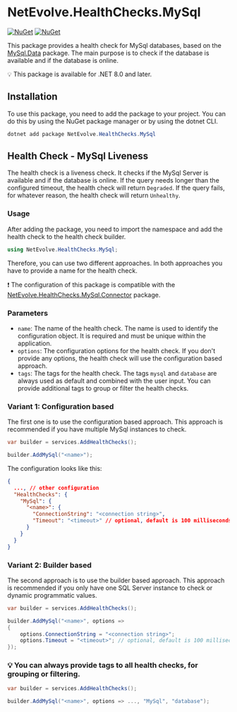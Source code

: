 # NetEvolve.HealthChecks.MySql

[![NuGet](https://img.shields.io/nuget/v/NetEvolve.HealthChecks.MySql?logo=nuget)](https://www.nuget.org/packages/NetEvolve.HealthChecks.MySql/)
[![NuGet](https://img.shields.io/nuget/dt/NetEvolve.HealthChecks.MySql?logo=nuget)](https://www.nuget.org/packages/NetEvolve.HealthChecks.MySql/)

This package provides a health check for MySql databases, based on the [MySql.Data](https://www.nuget.org/packages/MySql.Data/) package. The main purpose is to check if the database is available and if the database is online.

:bulb: This package is available for .NET 8.0 and later.

## Installation
To use this package, you need to add the package to your project. You can do this by using the NuGet package manager or by using the dotnet CLI.
```powershell
dotnet add package NetEvolve.HealthChecks.MySql
```

## Health Check - MySql Liveness
The health check is a liveness check. It checks if the MySql Server is available and if the database is online.
If the query needs longer than the configured timeout, the health check will return `Degraded`.
If the query fails, for whatever reason, the health check will return `Unhealthy`.

### Usage
After adding the package, you need to import the namespace and add the health check to the health check builder.
```csharp
using NetEvolve.HealthChecks.MySql;
```
Therefore, you can use two different approaches. In both approaches you have to provide a name for the health check.

:heavy_exclamation_mark: The configuration of this package is compatible with the [NetEvolve.HealthChecks.MySql.Connector](https://www.nuget.org/packages/NetEvolve.HealthChecks.MySql.Connector/) package.

### Parameters
- `name`: The name of the health check. The name is used to identify the configuration object. It is required and must be unique within the application.
- `options`: The configuration options for the health check. If you don't provide any options, the health check will use the configuration based approach.
- `tags`: The tags for the health check. The tags `mysql` and `database` are always used as default and combined with the user input. You can provide additional tags to group or filter the health checks.

### Variant 1: Configuration based
The first one is to use the configuration based approach. This approach is recommended if you have multiple MySql instances to check.
```csharp
var builder = services.AddHealthChecks();

builder.AddMySql("<name>");
```

The configuration looks like this:
```json
{
  ..., // other configuration
  "HealthChecks": {
    "MySql": {
      "<name>": {
        "ConnectionString": "<connection string>",
        "Timeout": "<timeout>" // optional, default is 100 milliseconds
      }
    }
  }
}
```

### Variant 2: Builder based
The second approach is to use the builder based approach. This approach is recommended if you only have one SQL Server instance to check or dynamic programmatic values.
```csharp
var builder = services.AddHealthChecks();

builder.AddMySql("<name>", options =>
{
    options.ConnectionString = "<connection string>";
    options.Timeout = "<timeout>"; // optional, default is 100 milliseconds
});
```

### :bulb: You can always provide tags to all health checks, for grouping or filtering.

```csharp
var builder = services.AddHealthChecks();

builder.AddMySql("<name>", options => ..., "MySql", "database");
```